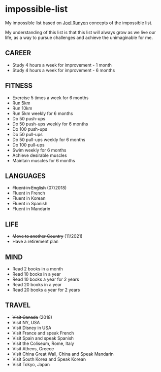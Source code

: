 # impossible-list
My impossible list based on [Joel Runyon](https://impossiblehq.com/impossible-list/) concepts of the impossible list.

My understanding of this list is that this list will always grow as we live our life, as a way to pursue challenges and achieve the unimaginable for me.

## CAREER
- Study 4 hours a week for improvement - 1 month
- Study 4 hours a week for improvement - 6 months

## FITNESS
- Exercise 5 times a week for 6 months
- Run 5km
- Run 10km
- Run 5km weekly for 6 months
- Do 50 push-ups
- Do 50 push-ups weekly for 6 months
- Do 100 push-ups
- Do 50 pull-ups
- Do 50 pull-ups weekly for 6 months
- Do 100 pull-ups
- Swim weekly for 6 months
- Achieve desirable muscles
- Maintain muscles for 6 months

## LANGUAGES
- ~~Fluent in English~~ (07/2018)
- Fluent in French
- Fluent in Korean
- Fluent in Spanish
- Fluent in Mandarin

## LIFE
- ~~Move to another Country~~ (11/2021)
- Have a retirement plan

## MIND
- Read 2 books in a month
- Read 10 books in a year
- Read 10 books a year for 2 years
- Read 20 books in a year
- Read 20 books a year for 2 years

## TRAVEL
- ~~Visit Canada~~ (2018)
- Visit NY, USA
- Visit Disney in USA
- Visit France and speak French
- Visit Spain and speak Spanish
- Visit the Coliseum, Rome, Italy
- Visit Athens, Greece
- Visit China Great Wall, China and Speak Mandarin
- Visit South Korea and Speak Korean
- Visit Tokyo, Japan
